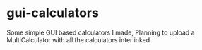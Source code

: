 # gui-calculators
Some simple GUI based calculators I made, Planning to  upload a MultiCalculator with all the calculators interlinked
